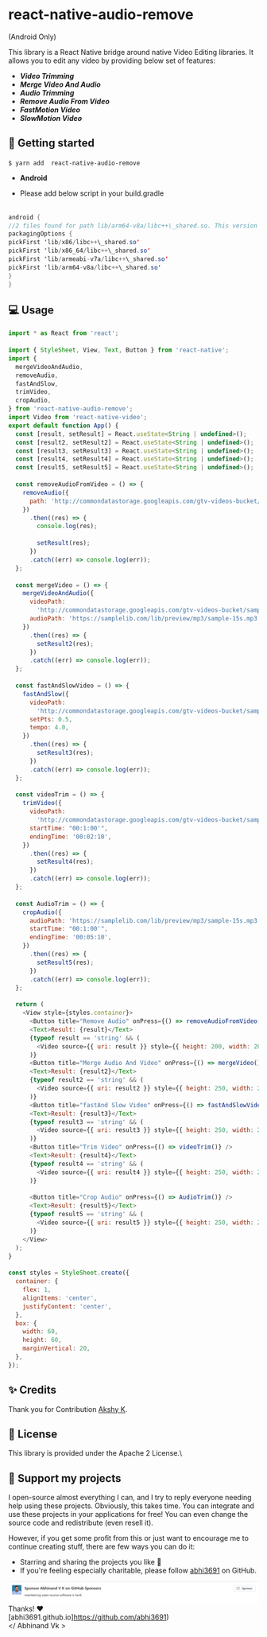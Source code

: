 # react-native-audio-remove

(Android Only)

This library is a React Native bridge around native Video Editing libraries. It allows you to edit any video by providing below set of features:


* _**Video Trimming**_
* _**Merge Video And Audio**_
* _**Audio Trimming**_
* _**Remove Audio From Video**_
* _**FastMotion Video**_
* _**SlowMotion Video**_


## 📖 Getting started

`$ yarn add  react-native-audio-remove`


- **Android**

- Please add below script in your build.gradle

```java

android {
//2 files found for path lib/arm64-v8a/libc++\_shared.so. This version of the Android Gradle Plugin chooses the f
packagingOptions {
pickFirst 'lib/x86/libc++\_shared.so'
pickFirst 'lib/x86_64/libc++\_shared.so'
pickFirst 'lib/armeabi-v7a/libc++\_shared.so'
pickFirst 'lib/arm64-v8a/libc++\_shared.so'
}
}
```

## 💻 Usage

```js
import * as React from 'react';

import { StyleSheet, View, Text, Button } from 'react-native';
import {
  mergeVideoAndAudio,
  removeAudio,
  fastAndSlow,
  trimVideo,
  cropAudio,
} from 'react-native-audio-remove';
import Video from 'react-native-video';
export default function App() {
  const [result, setResult] = React.useState<String | undefined>();
  const [result2, setResult2] = React.useState<String | undefined>();
  const [result3, setResult3] = React.useState<String | undefined>();
  const [result4, setResult4] = React.useState<String | undefined>();
  const [result5, setResult5] = React.useState<String | undefined>();

  const removeAudioFromVideo = () => {
    removeAudio({
      path: 'http://commondatastorage.googleapis.com/gtv-videos-bucket/sample/ForBiggerEscapes.mp4',
    })
      .then((res) => {
        console.log(res);

        setResult(res);
      })
      .catch((err) => console.log(err));
  };

  const mergeVideo = () => {
    mergeVideoAndAudio({
      videoPath:
        'http://commondatastorage.googleapis.com/gtv-videos-bucket/sample/BigBuckBunny.mp4',
      audioPath: 'https://samplelib.com/lib/preview/mp3/sample-15s.mp3',
    })
      .then((res) => {
        setResult2(res);
      })
      .catch((err) => console.log(err));
  };

  const fastAndSlowVideo = () => {
    fastAndSlow({
      videoPath:
        'http://commondatastorage.googleapis.com/gtv-videos-bucket/sample/SubaruOutbackOnStreetAndDirt.mp4',
      setPts: 0.5,
      tempo: 4.0,
    })
      .then((res) => {
        setResult3(res);
      })
      .catch((err) => console.log(err));
  };

  const videoTrim = () => {
    trimVideo({
      videoPath:
        'http://commondatastorage.googleapis.com/gtv-videos-bucket/sample/SubaruOutbackOnStreetAndDirt.mp4',
      startTime: "00:1:00'",
      endingTime: '00:02:10',
    })
      .then((res) => {
        setResult4(res);
      })
      .catch((err) => console.log(err));
  };

  const AudioTrim = () => {
    cropAudio({
      audioPath: 'https://samplelib.com/lib/preview/mp3/sample-15s.mp3',
      startTime: "00:1:00'",
      endingTime: '00:05:10',
    })
      .then((res) => {
        setResult5(res);
      })
      .catch((err) => console.log(err));
  };

  return (
    <View style={styles.container}>
      <Button title="Remove Audio" onPress={() => removeAudioFromVideo()} />
      <Text>Result: {result}</Text>
      {typeof result == 'string' && (
        <Video source={{ uri: result }} style={{ height: 200, width: 200 }} />
      )}
      <Button title="Merge Audio And Video" onPress={() => mergeVideo()} />
      <Text>Result: {result2}</Text>
      {typeof result2 == 'string' && (
        <Video source={{ uri: result2 }} style={{ height: 250, width: 250 }} />
      )}
      <Button title="fastAnd Slow Video" onPress={() => fastAndSlowVideo()} />
      <Text>Result: {result3}</Text>
      {typeof result3 == 'string' && (
        <Video source={{ uri: result3 }} style={{ height: 250, width: 250 }} />
      )}
      <Button title="Trim Video" onPress={() => videoTrim()} />
      <Text>Result: {result4}</Text>
      {typeof result4 == 'string' && (
        <Video source={{ uri: result4 }} style={{ height: 250, width: 250 }} />
      )}

      <Button title="Crop Audio" onPress={() => AudioTrim()} />
      <Text>Result: {result5}</Text>
      {typeof result5 == 'string' && (
        <Video source={{ uri: result5 }} style={{ height: 250, width: 250 }} />
      )}
    </View>
  );
}

const styles = StyleSheet.create({
  container: {
    flex: 1,
    alignItems: 'center',
    justifyContent: 'center',
  },
  box: {
    width: 60,
    height: 60,
    marginVertical: 20,
  },
});


```

## ✨ Credits

Thank you for Contribution [Akshy K](https://instagram.com/_akshay119?igshid=YmMyMTA2M2Y=).


## 📜 License

This library is provided under the Apache 2 License.\

## 💖 Support my projects
I open-source almost everything I can, and I try to reply everyone needing help using these projects. Obviously, this takes time. You can integrate and use these projects in your applications for free! You can even change the source code and redistribute (even resell it).

However, if you get some profit from this or just want to encourage me to continue creating stuff, there are few ways you can do it:
* Starring and sharing the projects you like 🚀
* If you're feeling especially charitable, please follow [abhi3691](https://github.com/abhi3691) on GitHub.

<a href=" https://github.com/sponsors/abhi3691">
  <img align="right" width="500" alt="This library helped you? Consider sponsoring!" src=".github/sponsership.png">
</a>

  Thanks! ❤️
  <br/>
  [abhi3691.github.io]https://github.com/abhi3691)
  <br/>
  </ Abhinand Vk >
